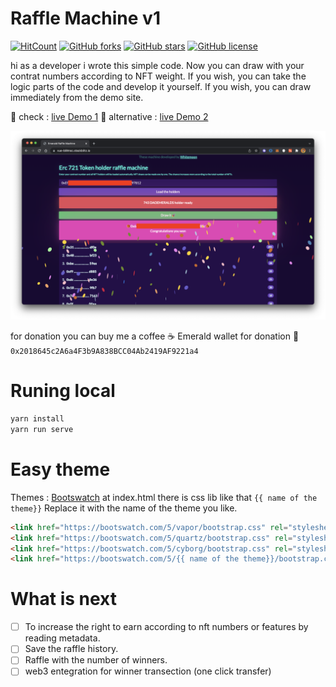 # Raffle Machine v1


  [![HitCount](https://hits.dwyl.com/berkayoztunc/emerald-holders-raffle-machine.svg?style=flat-square&show=unique)](http://hits.dwyl.com/berkayoztunc/emerald-holders-raffle-machine)
[![GitHub forks](https://img.shields.io/github/forks/berkayoztunc/emerald-holders-raffle-machine)](https://github.com/berkayoztunc/emerald-holders-raffle-machine/network)
[![GitHub stars](https://img.shields.io/github/stars/berkayoztunc/emerald-holders-raffle-machine)](https://github.com/berkayoztunc/emerald-holders-raffle-machine/stargazers)
[![GitHub license](https://img.shields.io/github/license/berkayoztunc/emerald-holders-raffle-machine)](https://github.com/berkayoztunc/emerald-holders-raffle-machine)

hi as a developer i wrote this simple code. Now you can draw with your contrat numbers according to NFT weight. If you wish, you can take the logic parts of the code and develop it yourself. If you wish, you can draw immediately from the demo site.

🚀 check : [live Demo 1](https://berkayoztunc.github.io/raffle-machine/)
🚀 alternative : [live Demo 2](https://vue-b9lmsc.stackblitz.io)


![alt text](/ss.png)


for donation you can buy me a coffee ☕️
Emerald wallet for donation 🌹
`0x2018645c2A6a4F3b9A838BCC04Ab2419AF9221a4`
# Runing local



```` sh
yarn install
yarn run serve
````

# Easy theme

Themes : [Bootswatch](https://bootswatch.com/)
at index.html there is css lib like that `{{ name of the theme}}` Replace it with the name of the theme you like.

```html
<link href="https://bootswatch.com/5/vapor/bootstrap.css" rel="stylesheet"/>
<link href="https://bootswatch.com/5/quartz/bootstrap.css" rel="stylesheet" />
<link href="https://bootswatch.com/5/cyborg/bootstrap.css" rel="stylesheet" />
<link href="https://bootswatch.com/5/{{ name of the theme}}/bootstrap.css" rel="stylesheet" />
```

# What is next

- [ ] To increase the right to earn according to nft numbers or features by reading metadata.
- [ ] Save the raffle history.
- [ ] Raffle with the number of winners.
- [ ] web3 entegration for winner transection (one click transfer)
